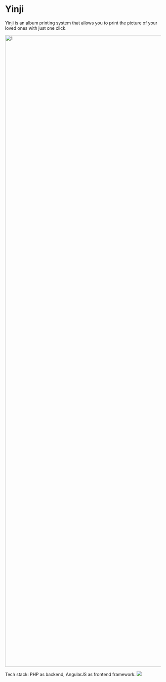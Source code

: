 # Yinji

Yinji is an album printing system that allows you to print the picture of your loved ones with just one click.

<img width="2039" alt="1" src="https://user-images.githubusercontent.com/16043390/168714563-149d87d0-8eb0-46a4-8472-f7555218fac2.png">


Tech stack: PHP as backend, AngularJS as frontend framework.
<img src="https://user-images.githubusercontent.com/16043390/168714701-9bbb2158-554a-45b4-984e-efb2d31f7102.jpg">
